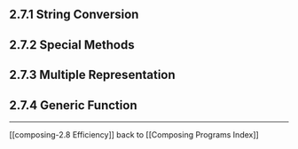 ## 2.7.1 String Conversion

## 2.7.2 Special Methods

## 2.7.3 Multiple Representation

## 2.7.4 Generic Function

---
[[composing-2.8 Efficiency]]
back to [[Composing Programs Index]]